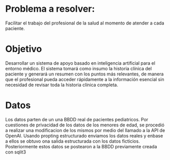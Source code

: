 # Problema a resolver: 
Facilitar el trabajo del profesional de la salud al momento de atender a cada paciente.
# Objetivo
Desarrollar un sistema de apoyo basado en inteligencia artificial para el entorno médico. El sistema tomará como insumo la historia clínica del paciente y generará un resumen con los puntos más relevantes, de manera que el profesional pueda acceder rápidamente a la información esencial sin necesidad de revisar toda la historia clínica completa.

# Datos
Los datos parten de un una BBDD real de pacientes pediatricos.
Por cuestiones de privacidad de los datos de los menores de edad, se procedió a realizar una modificacion de los mismos por medio del llamado a la API de OpenAI. 
Usando propting estructurado enviamos los datos reales y enbase a ellos se obtuvo ona salida estructurada con los datos ficticios.
Posteriormente estos datos se postearon a la BBDD previamente creada con sqlit3 